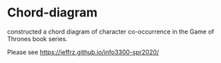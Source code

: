 # Chord-diagram
constructed a chord diagram of character co-occurrence in the Game of Thrones book series.

Please see https://jeffrz.github.io/info3300-spr2020/
